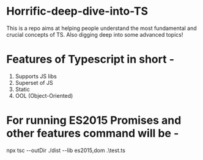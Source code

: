 # Horrific-deep-dive-into-TS
This is a repo aims at helping people understand the most fundamental and crucial concepts of TS. Also digging deep into some advanced topics!

# Features of Typescript in short - 

1. Supports JS libs
2. Superset of JS
3. Static
4. OOL (Object-Oriented)

# For running ES2015 Promises and other features command will be -
npx tsc --outDir ./dist --lib es2015,dom .\test.ts